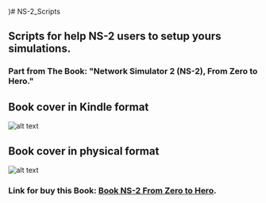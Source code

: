 )# NS-2_Scripts
## Scripts for help NS-2 users to setup yours simulations.
### Part from The Book: "Network Simulator 2 (NS-2), From Zero to Hero."
## Book cover in Kindle format
![alt text](https://github.com/dioxfile/NS-2_Scripts/blob/master/Capa_Kindle.png)
## Book cover in physical format
![alt text](https://github.com/dioxfile/NS-2_Scripts/blob/master/Capa_physical.png)
### Link for buy this Book: [Book NS-2 From Zero to Hero](https://www.amazon.com/-/pt/dp/B0BNH11P1H/ref=tmm_pap_swatch_0?_encoding=UTF8&qid=1669749164&sr=8-1).
